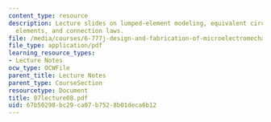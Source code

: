 ```yaml
---
content_type: resource
description: Lecture slides on lumped-element modeling, equivalent circuits and circuit
  elements, and connection laws.
file: /media/courses/6-777j-design-and-fabrication-of-microelectromechanical-devices-spring-2007/67b50298bc29ca07b7528b01deca6b12_07lecture08.pdf
file_type: application/pdf
learning_resource_types:
- Lecture Notes
ocw_type: OCWFile
parent_title: Lecture Notes
parent_type: CourseSection
resourcetype: Document
title: 07lecture08.pdf
uid: 67b50298-bc29-ca07-b752-8b01deca6b12
---
```

